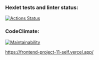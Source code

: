 ### Hexlet tests and linter status:
[![Actions Status](https://github.com/IvanZezyukin/frontend-project-11/workflows/hexlet-check/badge.svg)](https://github.com/IvanZezyukin/frontend-project-11/actions)
### CodeClimate:
[![Maintainability](https://api.codeclimate.com/v1/badges/138a4181571610ebdbf5/maintainability)](https://codeclimate.com/github/IvanZezyukin/frontend-project-11/maintainability)

https://frontend-project-11-self.vercel.app/
